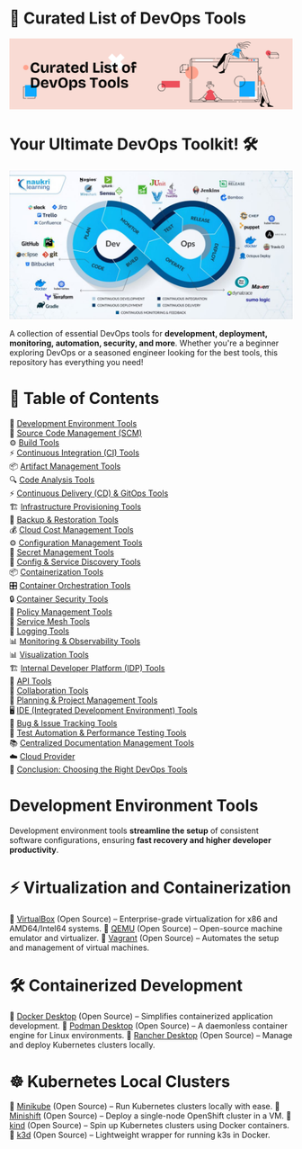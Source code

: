 # 🚀 Curated List of DevOps Tools
![Alt Text](assets/GitHub.png)
# Your Ultimate DevOps Toolkit! 🛠️
![Alt Text](assets/DevOps.jpg)

A collection of essential DevOps tools for **development, deployment, monitoring, automation, security, and more**. Whether you're a beginner exploring DevOps or a seasoned engineer looking for the best tools, this repository has everything you need!


# 📌 Table of Contents
🚀 [Development Environment Tools](#Development-Environment-Tools)<br>
📝 [Source Code Management (SCM)](#Source-Code-Management)<br>
⚙️ [Build Tools](#Build-Tools)<br>
⚡ [Continuous Integration (CI) Tools](#Continuous-Interation-(CI)-Tools)<br>
📦 [Artifact Management Tools](#Artifact-Management-Tools)<br>
🔍 [Code Analysis Tools](Code-Analysis-Tools)<br>
⚡ [Continuous Delivery (CD) & GitOps Tools](Continuous-Delivery-(CD)-&-GitOps-Tools)<br>
🏗️ [Infrastructure Provisioning Tools](Infrastructure-Provisioning-Tools)<br>
🔄 [Backup & Restoration Tools](Backup-&-Restoration-Tools)<br>
💰 [Cloud Cost Management Tools](Cloud-Cost-Management)<br>
⚙️ [Configuration Management Tools](Configuration-Management-Tools)<br>
🔐 [Secret Management Tools](Secret-Management-Tools)<br>
🔎 [Config & Service Discovery Tools](Config-&-Service-Discovery-Tools)<br>
📦 [Containerization Tools](Containerization-Tools)<br>
🎛️ [Container Orchestration Tools](Container-Orchestration-Tools)<br>
🔒 [Container Security Tools](Container-Security-Tools)<br>
📜 [Policy Management Tools](Policy-Management-Tools)<br>
🔗 [Service Mesh Tools](Service-Mesh-Tools)<br>
📜 [Logging Tools](Logging-Tools)<br>
📊 [Monitoring & Observability Tools](Monitoring-&-Observability-Tools)<br>
📊 [Visualization Tools](Visualization-Tools)<br>
🏗️ [Internal Developer Platform (IDP) Tools](Internal-developer-Platform-(IDP)-Tools)<br>
🔗 [API Tools](API-Tools)<br>
🤝 [Collaboration Tools](Collaboration-Tools)<br>
📅 [Planning & Project Management Tools](Planning-&-Project-Management-Tools)<br>
🖥️ [IDE (Integrated Development Environment) Tools](IDE-(Integrated-Development-Environment)-Tools)<br>
🐞 [Bug & Issue Tracking Tools](Bug-&-Issue-Tracking-Tools)<br>
🧪 [Test Automation & Performance Testing Tools](Test-Automation-&-Performance-Testing-Tools)<br>
📚 [Centralized Documentation Management Tools](Centralized-Documentation-Management-Tools)<br>
☁️ [Cloud Provider](Cloud-Provider)<br>
🎯 [Conclusion: Choosing the Right DevOps Tools](Conclusion-Choosing-the-Right-DevOps-Tools)<br>


# Development Environment Tools

Development environment tools **streamline the setup** of consistent software configurations, ensuring **fast recovery and higher developer productivity**.

# ⚡ Virtualization and Containerization

🔹 [VirtualBox](https://www.virtualbox.org/) (Open Source) – Enterprise-grade virtualization for x86 and AMD64/Intel64 systems.
🔹 [QEMU](https://www.qemu.org/) (Open Source) – Open-source machine emulator and virtualizer.
🔹 [Vagrant](https://developer.hashicorp.com/vagrant) (Open Source) – Automates the setup and management of virtual machines.

# 🛠️ Containerized Development

🔹 [Docker Desktop](https://www.docker.com/products/docker-desktop/) (Open Source) – Simplifies containerized application development.
🔹 [Podman Desktop](https://podman.io/) (Open Source) – A daemonless container engine for Linux environments.
🔹 [Rancher Desktop](https://rancherdesktop.io/) (Open Source) – Manage and deploy Kubernetes clusters locally.

# ☸ Kubernetes Local Clusters

🔹 [Minikube](https://minikube.sigs.k8s.io/docs/) (Open Source) – Run Kubernetes clusters locally with ease.
🔹 [Minishift](https://okd.io/minishift/) (Open Source) – Deploy a single-node OpenShift cluster in a VM.
🔹 [kind](https://kind.sigs.k8s.io/) (Open Source) – Spin up Kubernetes clusters using Docker containers.
🔹 [k3d](https://k3d.io/stable/) (Open Source) – Lightweight wrapper for running k3s in Docker.


